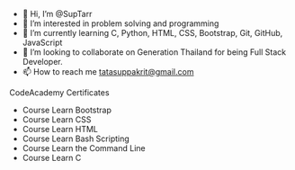 - 👋 Hi, I’m @SupTarr
- 👀 I’m interested in problem solving and programming
- 🌱 I’m currently learning C, Python, HTML, CSS, Bootstrap, Git, GitHub, JavaScript
- 💞️ I’m looking to collaborate on Generation Thailand for being Full Stack Developer.
- 📫 How to reach me tatasuppakrit@gmail.com

CodeAcademy Certificates
- Course Learn Bootstrap
- Course Learn CSS
- Course Learn HTML
- Course Learn Bash Scripting
- Course Learn the Command Line
- Course Learn C

<!---
SupTarr/SupTarr is a ✨ special ✨ repository because its `README.md` (this file) appears on your GitHub profile.
You can click the Preview link to take a look at your changes.
--->
